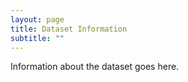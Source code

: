 ```yaml
---
layout: page
title: Dataset Information
subtitle: ""
---
```


Information about the dataset goes here.